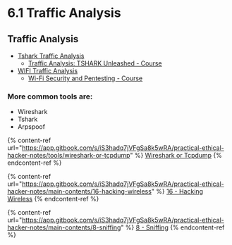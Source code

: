 # 6.1 Traffic Analysis

## Traffic Analysis

* [Tshark Traffic Analysis](https://attackdefense.com/listing?labtype=traffic-analysis\&subtype=tshark-basics)
  * [Traffic Analysis: TSHARK Unleashed - Course](https://www.pentesteracademy.com/course?id=42)
* [WIFI Traffic Analysis](https://attackdefense.com/listing?labtype=wifi-security-basics\&subtype=wifi-security-basics-traffic-analysis)
  * [Wi-Fi Security and Pentesting - Course](https://www.pentesteracademy.com/course?id=9)

### **More common tools are:**

* Wireshark
* Tshark
* Arpspoof

{% content-ref url="https://app.gitbook.com/s/iS3hadq7jVFgSa8k5wRA/practical-ethical-hacker-notes/tools/wireshark-or-tcpdump" %}
[Wireshark or Tcpdump](https://app.gitbook.com/s/iS3hadq7jVFgSa8k5wRA/practical-ethical-hacker-notes/tools/wireshark-or-tcpdump)
{% endcontent-ref %}

{% content-ref url="https://app.gitbook.com/s/iS3hadq7jVFgSa8k5wRA/practical-ethical-hacker-notes/main-contents/16-hacking-wireless" %}
[16 - Hacking Wireless](https://app.gitbook.com/s/iS3hadq7jVFgSa8k5wRA/practical-ethical-hacker-notes/main-contents/16-hacking-wireless)
{% endcontent-ref %}

{% content-ref url="https://app.gitbook.com/s/iS3hadq7jVFgSa8k5wRA/practical-ethical-hacker-notes/main-contents/8-sniffing" %}
[8 - Sniffing](https://app.gitbook.com/s/iS3hadq7jVFgSa8k5wRA/practical-ethical-hacker-notes/main-contents/8-sniffing)
{% endcontent-ref %}
